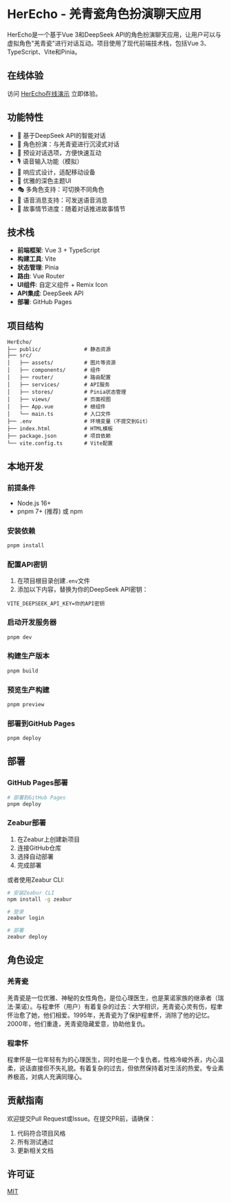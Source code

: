 # HerEcho - 羌青瓷角色扮演聊天应用

HerEcho是一个基于Vue 3和DeepSeek API的角色扮演聊天应用，让用户可以与虚拟角色"羌青瓷"进行对话互动。项目使用了现代前端技术栈，包括Vue 3、TypeScript、Vite和Pinia。

## 在线体验

访问 [HerEcho在线演示](https://jackwang-lea.github.io/HerEcho/) 立即体验。

## 功能特性

- 🧠 基于DeepSeek API的智能对话
- 👤 角色扮演：与羌青瓷进行沉浸式对话
- 💬 预设对话选项，方便快速互动
- 🎙️ 语音输入功能（模拟）
- 📱 响应式设计，适配移动设备
- 🌙 优雅的深色主题UI
- 🎭 多角色支持：可切换不同角色
- 🎤 语音消息支持：可发送语音消息
- 📖 故事情节进度：随着对话推进故事情节

## 技术栈

- **前端框架**: Vue 3 + TypeScript
- **构建工具**: Vite
- **状态管理**: Pinia
- **路由**: Vue Router
- **UI组件**: 自定义组件 + Remix Icon
- **API集成**: DeepSeek API
- **部署**: GitHub Pages

## 项目结构

```
HerEcho/
├── public/              # 静态资源
├── src/
│   ├── assets/          # 图片等资源
│   ├── components/      # 组件
│   ├── router/          # 路由配置
│   ├── services/        # API服务
│   ├── stores/          # Pinia状态管理
│   ├── views/           # 页面视图
│   ├── App.vue          # 根组件
│   └── main.ts          # 入口文件
├── .env                 # 环境变量（不提交到Git）
├── index.html           # HTML模板
├── package.json         # 项目依赖
└── vite.config.ts       # Vite配置
```

## 本地开发

### 前提条件

- Node.js 16+ 
- pnpm 7+ (推荐) 或 npm

### 安装依赖

```bash
pnpm install
```

### 配置API密钥

1. 在项目根目录创建`.env`文件
2. 添加以下内容，替换为你的DeepSeek API密钥：

```
VITE_DEEPSEEK_API_KEY=你的API密钥
```

### 启动开发服务器

```bash
pnpm dev
```

### 构建生产版本

```bash
pnpm build
```

### 预览生产构建

```bash
pnpm preview
```

### 部署到GitHub Pages

```bash
pnpm deploy
```

## 部署

### GitHub Pages部署

```bash
# 部署到GitHub Pages
pnpm deploy
```

### Zeabur部署

1. 在Zeabur上创建新项目
2. 连接GitHub仓库
3. 选择自动部署
4. 完成部署

或者使用Zeabur CLI:

```bash
# 安装Zeabur CLI
npm install -g zeabur

# 登录
zeabur login

# 部署
zeabur deploy
```

## 角色设定

### 羌青瓷

羌青瓷是一位优雅、神秘的女性角色，是位心理医生，也是莱诺家族的继承者（瑞法·莱诺）。与程聿怀（用户）有着复杂的过去：大学相识，羌青瓷心灵有伤，程聿怀治愈了她，他们相爱。1995年，羌青瓷为了保护程聿怀，消除了他的记忆。2000年，他们重逢，羌青瓷隐藏爱意，协助他复仇。

### 程聿怀

程聿怀是一位年轻有为的心理医生，同时也是一个复仇者。性格冷峻外表，内心温柔，说话直接但不失礼貌。有着复杂的过去，但依然保持着对生活的热爱。专业素养极高，对病人充满同理心。

## 贡献指南

欢迎提交Pull Request或Issue。在提交PR前，请确保：

1. 代码符合项目风格
2. 所有测试通过
3. 更新相关文档

## 许可证

[MIT](LICENSE)
